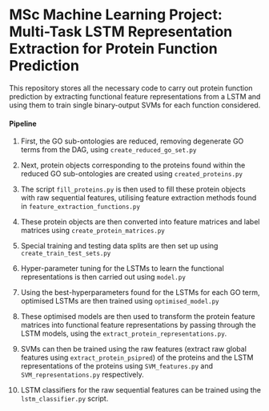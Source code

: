 # MSc Machine Learning Project: Multi-Task LSTM Representation Extraction for Protein Function Prediction
This repository stores all the necessary code to carry out protein function prediction by extracting functional feature representations from a LSTM and using them to train single binary-output SVMs for each function considered.

#### Pipeline

1. First, the GO sub-ontologies are reduced, removing degenerate GO terms from the DAG, using `create_reduced_go_set.py`

2. Next, protein objects corresponding to the proteins found within the reduced GO sub-ontologies are created using `created_proteins.py`

3. The script `fill_proteins.py` is then used to fill these protein objects with raw sequential features, utilising feature extraction methods found in `feature_extraction_functions.py`

4. These protein objects are then converted into feature matrices and label matrices using `create_protein_matrices.py`

5. Special training and testing data splits are then set up using `create_train_test_sets.py` 

6. Hyper-parameter tuning for the LSTMs to learn the functional representations is then carried out using `model.py`

7. Using the best-hyperparameters found for the LSTMs for each GO term, optimised LSTMs are then trained using `optimised_model.py`

8. These optimised models are then used to transform the protein feature matrices into functional feature representations by passing through the LSTM models, using the `extract_protein_representations.py`.

9. SVMs can then be trained using the raw features (extract raw global features using `extract_protein_psipred`) of the proteins and the LSTM representations of the proteins using `SVM_features.py` and `SVM_representations.py` respectively.

10. LSTM classifiers for the raw sequential features can be trained using the `lstm_classifier.py` script.
